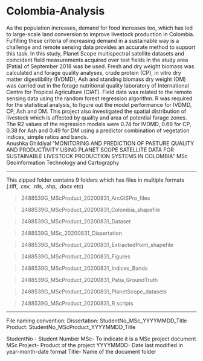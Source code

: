 # Colombia-Analysis
As the population increases, demand for food increases too, which has led to large-scale land conversion to improve livestock production in Colombia. Fulfilling these criteria of increasing demand in a sustainable way is a challenge and remote sensing data provides an accurate method to support this task. In this study, Planet Scope multispectral satellite datasets and coincident field measurements acquired over test fields in the study area (Patía) of September 2018 was be used. Fresh and dry weight biomass was calculated and forage quality analyses, crude protein (CP), in vitro dry matter digestibility (IVDMD), Ash and standing biomass dry weight (DM) was carried out in the forage nutritional quality laboratory of International Centre for Tropical Agriculture (CIAT). Field data was related to the remote sensing data using the random forest regression algorithm. R was required for the statistical analysis, to figure out the model performance for IVDMD, CP, Ash and DM. This project also investigated the spatial distribution of livestock which is affected by quality and area of potential forage zones. The R2 values of the regression models were 0.74 for IVDMD, 0.69 for CP, 0.38 for Ash and 0.49 for DM using a predictor combination of vegetation indices, simple ratios and bands.  
Anushka Ghildiyal
"MONITORING AND PREDICTION OF PASTURE QUALITY AND PRODUCTIVITY USING PLANET SCOPE SATELLITE DATA
FOR SUSTAINABLE LIVESTOCK PRODUCTION SYSTEMS IN COLOMBIA"
MSc Geoinformation Technology and Cartography

*********************************************************************************************************

This zipped folder contains 9 folders which has files in multiple formats (.tiff, .csv, .rds, .shp, .docx etc)

> 2488539G_MScProduct_20200831_ArcGISPro_files

> 2488539G_MScProduct_20200831_Colombia_shapefile

> 2488539G_MScProduct_20200831_Dataset

> 2488539G_MSc_20200831_Dissertation

> 2488539G_MScProduct_20200831_ExtractedPoint_shapefile

> 2488539G_MScProduct_20200831_Figures

> 2488539G_MScProduct_20200831_Indices_Bands

> 2488539G_MScProduct_20200831_Patia_GroundTruth

> 2488539G_MScProduct_20200831_PlanetScope_datasets

> 2488539G_MScProduct_20200831_R scripts

*********************************************************************************************************

File naming convention:
           Dissertation: StudentNo_MSc_YYYYMMDD_Title 
           Product: StudentNo_MScProduct_YYYYMMDD_Title

StudentNo - Student Number
MSc- To indicate it is a MSc project document
MSc Project- Product of the project
YYYYMMDD- Date last modified in year-month-date format
Title- Name of the document folder 

